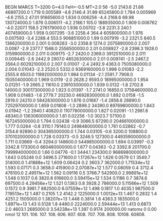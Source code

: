 BEGN
MARCS T=3200 G=4.0 FeH=-0.5 MT=2.0
                  56
-5.0 2143.6 21.66 46897200.0 1.719 0.005589 
-4.8 2146.4 31.89 65245800.0 1.784 0.005969 
-4.6 2155.2 47.01 91665600.0 1.834 0.006256 
-4.4 2168.6 69.98 130724000.0 1.876 0.006511 
-4.2 2186.1 105.0 188935000.0 1.909 0.006762 
-4.0 2207.1 158.5 276179000.0 1.936 0.00702 
-3.8 2231.3 240.1 407459000.0 1.958 0.007295 
-3.6 2258.4 364.4 605800000.0 1.976 0.007593 
-3.4 2288.4 553.5 906851000.0 1.99 0.007919 
-3.2 2321.5 840.5 1366200000.0 2.001 0.008283 
-3.0 2358.8 1274.0 2075890000.0 2.007 0.0087 
-2.9 2377.7 1568.0 2556500000.0 2.01 0.008927 
-2.8 2398.3 1928.0 3159900000.0 2.011 0.009175 
-2.7 2420.0 2369.0 3912510000.0 2.011 0.009445 
-2.6 2442.9 2907.0 4852630000.0 2.01 0.009741 
-2.5 2467.2 3564.0 6029210000.0 2.007 0.01007 
-2.4 2492.9 4363.0 7505080000.0 2.004 0.01043 
-2.3 2520.5 5332.0 9369160000.0 1.998 0.01083 
-2.2 2555.8 6503.0 11892000000.0 1.984 0.01134 
-2.1 2591.7 7908.0 15050400000.0 1.969 0.0119 
-2.0 2628.2 9593.0 18995000000.0 1.954 0.01251 
-1.9 2665.2 11610.0 23910300000.0 1.939 0.0132 
-1.8 2702.8 14000.0 30017300000.0 1.923 0.01397 
-1.7 2741.0 16850.0 37584600000.0 1.908 0.01483 
-1.6 2779.7 20230.0 46928300000.0 1.892 0.0158 
-1.5 2819.0 24210.0 58428300000.0 1.876 0.01687 
-1.4 2858.8 28890.0 72529700000.0 1.859 0.01808 
-1.3 2899.2 34390.0 89769800000.0 1.843 0.01942 
-1.2 2940.1 40820.0 110778000000.0 1.827 0.02091 
-1.1 2981.6 48340.0 136306000000.0 1.81 0.02256 
-1.0 3023.7 57100.0 167245000000.0 1.794 0.02438 
-0.9 3066.5 67290.0 204661000000.0 1.777 0.0264 
-0.8 3110.1 79140.0 249848000000.0 1.761 0.02862 
-0.7 3154.6 92890.0 304365000000.0 1.744 0.03105 
-0.6 3200.0 108800.0 370102000000.0 1.728 0.03373 
-0.5 3246.5 127300.0 449359000000.0 1.711 0.03669 
-0.4 3294.0 148600.0 544985000000.0 1.694 0.03997 
-0.3 3342.8 173300.0 660460000000.0 1.677 0.04363 
-0.2 3392.8 201700.0 799994000000.0 1.66 0.04776 
-0.1 3444.1 234300.0 968698000000.0 1.643 0.05246 
0.0 3496.5 271600.0 1.17267e+12 1.626 0.0579 
0.1 3549.7 314000.0 1.41888e+12 1.609 0.06424 
0.2 3603.7 362000.0 1.71534e+12 1.593 0.07171 
0.3 3658.0 415900.0 2.07087e+12 1.577 0.08059 
0.4 3712.4 476100.0 2.49511e+12 1.562 0.09116 
0.5 3766.7 542900.0 2.99891e+12 1.548 0.1037 
0.6 3820.8 616600.0 3.59415e+12 1.534 0.1186 
0.7 3874.6 697500.0 4.29456e+12 1.521 0.1363 
0.8 3928.2 786000.0 5.11566e+12 1.509 0.1572 
0.9 3981.7 882500.0 6.07559e+12 1.498 0.1817 
1.0 4035.1 987500.0 7.19513e+12 1.487 0.2105 
1.2 4142.2 1225000.0 1.0012e+13 1.467 0.2832 
1.4 4251.2 1505000.0 1.38207e+13 1.448 0.3814 
1.6 4363.3 1835000.0 1.8971e+13 1.43 0.5128 
1.8 4480.0 2224000.0 2.59444e+13 1.413 0.6873 
2.0 4603.1 2685000.0 3.54238e+13 1.397 0.9174 
200000.00
natoms              0      0.00
nmol          12
          101.         106.       107.      108.         606.        607.        608.
          707.         708.       808.    10108.       60808.
